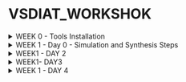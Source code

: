 # 	VSDIAT_WORKSHOK
<details>
	<summary>WEEK 0 - Tools Installation </summary>
	
# Day 0 - Tools Installation
## Yosys
```
$ git clone https://github.com/YosysHQ/yosys.git
$ cd yosys 
$ sudo apt install make (If make is not installed please install it) 
$ sudo apt-get install build-essential clang bison flex \
    libreadline-dev gawk tcl-dev libffi-dev git \
    graphviz xdot pkg-config python3 libboost-system-dev \
    libboost-python-dev libboost-filesystem-dev zlib1g-dev
$ make 
$ sudo make install
```
![Yosys Installed](https://github.com/SACH8787/VSDIAT_WORKSHOK/blob/main/WEEK0/yosys_installed.png)

## Iverilog
```
$ sudo apt-get install iverilog
```
![Iverilog Installed](https://github.com/SACH8787/VSDIAT_WORKSHOK/blob/main/WEEK0/iverilog_installed.png)



## GTKWave
```
$ sudo apt update
$ sudo apt install gtkwave
```

![GTKWave Installed](https://github.com/SACH8787/VSDIAT_WORKSHOK/blob/main/WEEK0/gtkwave_installed.png)


</details>

<details>
    <summary>WEEK 1 - Day 0 - Simulation and Synthesis Steps</summary>
    
# Week 1 - Day 0 - Simulation and Synthesis

## Yosys - Synthesis and Netlist Diagram
$ yosys
yosys> read_verilog verilog/good_mux.v
yosys> synth -top good_mux
yosys> show

- `read_verilog verilog/good_mux.v` reads your Verilog file.
- `synth -top good_mux` synthesizes your top module named `good_mux`.
- `show` opens a GTK window displaying the synthesized netlist diagram.

## Icarus Verilog - Simulation and Waveform Viewing

- Compile your Verilog source and testbench:

$ iverilog -o good_mux_tb.vvp verilog/good_mux.v testbench/good_mux_tb.v


- Run the simulation:

$ vvp good_mux_tb.vvp
![Good Mux Synthesized Netlist](https://github.com/SACH8787/VSDIAT_WORKSHOK/blob/main/WEEK1/DAY1/good_mux_synth.png)

- View the waveform output:

$ gtkwave good_mux_tb.vcd
![Good Mux Waveform](https://github.com/SACH8787/VSDIAT_WORKSHOK/blob/main/WEEK1/DAY1/good_mux_wave.png)

*(Ensure your testbench writes waveform data to `good_mux_tb.vcd`)*


</details>


<details>
<summary>WEEK1 - DAY 2</summary>

# WEEK1 -Day 2: Timing Libraries, Synthesis Approaches, and Efficient Flip-Flop Coding

Welcome to Day 2 of the RTL Workshop. This day covers three crucial topics:
- Understanding the `.lib` timing library (sky130_fd_sc_hd__tt_025C_1v80.lib) used in open-source PDKs.
- Comparing hierarchical vs. flat synthesis methods.
- Exploring efficient coding styles for flip-flops in RTL design.

---


# Contents

- [Timing Libraries](#timing-libraries)
  - [SKY130 PDK Overview](#sky130-pdk-overview)
  - [Decoding tt_025C_1v80 in the SKY130 PDK](#decoding-tt_025c_1v80-in-the-sky130-pdk)
  - [Opening and Exploring the .lib File](#opening-and-exploring-the-lib-file)

- [Hierarchical vs. Flattened Synthesis](#hierarchical-vs-flattened-synthesis)
  - [Hierarchical Synthesis](#hierarchical-synthesis)
  - [Flattened Synthesis](#flattened-synthesis)
  - [Key Differences](#key-differences)

- [Flip-Flop Coding Styles](#flip-flop-coding-styles)
  - [Asynchronous Reset D Flip-Flop](#asynchronous-reset-d-flip-flop)
  - [Asynchronous Set D Flip-Flop](#asynchronous-set-d-flip-flop)
  - [Synchronous Reset D Flip-Flop](#synchronous-reset-d-flip-flop)

- [Simulation and Synthesis Workflow](#simulation-and-synthesis-workflow)
  - [Icarus Verilog Simulation](#icarus-verilog-simulation)
  - [Synthesis with Yosys](#synthesis-with-yosys)

---


## Simulation and Synthesis Workflow

### Icarus Verilog Simulation

1. **Compile:**
   ```shell
   iverilog dff_asyncres.v tb_dff_asyncres.v
   ```
2. **Run:**
   ```shell
   ./a.out
   ```
3. **View Waveform:**
   ```shell
   gtkwave tb_dff_asyncres.vcd
   ``


### Synthesis with Yosys

1. Start Yosys:
   ```shell
   yosys
   ```
2. Read Liberty library:
   ```shell
   read_liberty -lib /address/to/your/sky130/file/sky130_fd_sc_hd__tt_025C_1v80.lib
   ```
3. Read Verilog code:
   ```shell
   read_verilog /path/to/dff_asyncres.v
   ```
4. Synthesize:
   ```shell
   synth -top dff_asyncres
   ```
5. Map flip-flops:
   ```shell
   dfflibmap -liberty /address/to/your/sky130/file/sky130_fd_sc_hd__tt_025C_1v80.lib
   ```
6. Technology mapping:
   ```shell
   abc -liberty /address/to/your/sky130/file/sky130_fd_sc_hd__tt_025C_1v80.lib
   ```
7. Visualize the gate-level netlist:
   ```shell
   show
   ```
![GTKWave Async Reset Simulation](https://github.com/SACH8787/VSDIAT_WORKSHOK/blob/WEEK-1/WEEK1/Day2/gtkwave_asyncres.png)

![Yosys Async Reset Synthesis](https://github.com/SACH8787/VSDIAT_WORKSHOK/blob/WEEK-1/WEEK1/Day2/yosys_asyncres.png)

</details>
<details>
	<summary>WEEK1- DAY3</summary>
	
## 5. Labs on Optimization

### Lab 1

Below is the Verilog code for Lab 1:

```verilog
module opt_check (input a , input b , output y);
	assign y = a?b:0;
endmodule
```

**Explanation:**
- `assign y = a ? b : 0;` means:
  - If `a` is true, `y` is assigned the value of `b`.
  - If `a` is false, `y` is 0.

Follow the steps from [Day 1 Synthesis Lab](https://github.com/Ahtesham18112011/RTL_workshop/tree/main/Day_1#6-synthesis-lab-with-yosys) and add the following between `abc -liberty` and `synth -top`:
```shell
opt_clean -purge
```

![Lab 1 Output](https://github.com/SACH8787/VSDIAT_WORKSHOK/blob/main/WEEK1/DAY3/OPT_CHECK.png)

---

### Lab 2

Verilog code:

```verilog
module opt_check2 (input a , input b , output y);
	assign y = a?1:b;
endmodule
```

**Code Analysis:**
- Acts as a multiplexer:
  - `y = 1` if `a` is true.
  - `y = b` if `a` is false.

![Lab 2 Output](https://github.com/SACH8787/VSDIAT_WORKSHOK/blob/main/WEEK1/DAY3/OPT_CHECK2.png)

---

### Lab 3

Verilog code:

```verilog
module opt_check2 (input a , input b , output y);
	assign y = a?1:b;
endmodule
```

**Functionality:**  
2-to-1 multiplexer; `y = a ? 1 : b` (outputs `1` when `a` is true, otherwise `b`).

![Lab 3 Output](https://github.com/SACH8787/VSDIAT_WORKSHOK/blob/main/WEEK1/DAY3/OPT_CHECK3.png)

---

### Lab 4

Verilog code:

```verilog
module opt_check4 (input a , input b , input c , output y);
 assign y = a?(b?(a & c ):c):(!c);
 endmodule
```

**Functionality:**
- Three inputs (`a`, `b`, `c`), output `y`.
- Nested ternary logic:
  - If `a = 1`, `y = c`.
  - If `a = 0`, `y = !c`.
- Logic simplifies to:  
  `y = a ? c : !c`

![Lab 4 Output](https://github.com/SACH8787/VSDIAT_WORKSHOK/blob/main/WEEK1/DAY3/OPT_CHECK4.png)

---

### Lab 5

Verilog code:

```verilog
module dff_const1(input clk, input reset, output reg q);
always @(posedge clk, posedge reset)
begin
	if(reset)
		q <= 1'b0;
	else
		q <= 1'b1;
end
endmodule
```

**Functionality:**
- D flip-flop with:
  - Asynchronous reset to 0
  - Loads constant `1` when not in reset

![Lab 5 Output](https://github.com/SACH8787/VSDIAT_WORKSHOK/blob/main/WEEK1/DAY3/DFF_CONST1.png)

---

### Lab 6

Verilog code:

```verilog
module dff_const2(input clk, input reset, output reg q);
always @(posedge clk, posedge reset)
begin
	if(reset)
		q <= 1'b1;
	else
		q <= 1'b1;
end
endmodule
```

**Functionality:**
- D flip-flop always sets output `q` to `1` (regardless of reset or clock).

![Lab 6 Output](https://github.com/SACH8787/VSDIAT_WORKSHOK/blob/main/WEEK1/DAY3/DFF_CONST2.png)

</details>

<details>
	<summary>WEEK 1 - DAY 4</summary>

 ## 4. Labs

### Lab 1: Ternary Operator MUX

Verilog code for a simple 2:1 multiplexer using a ternary operator:

```verilog
module ternary_operator_mux (input i0, input i1, input sel, output y);
  assign y = sel ? i1 : i0;
endmodule
```
- **Function:** `y = i1` if `sel = 1`; else `y = i0`.



---

### Lab 2: Synthesis Using Yosys

Synthesize the above MUX using Yosys.  
_Follow the standard Yosys synthesis flow._

![lab2](https://github.com/SACH8787/VSDIAT_WORKSHOK/blob/main/WEEK1/DAY4/ternary_operator_mux.png)

---

### Lab 3: Gate-Level Simulation (GLS) of MUX

Run GLS for the synthesized MUX.  
Use this command (adjust paths as needed):

```shell
iverilog /path/to/primitives.v /path/to/sky130_fd_sc_hd.v ternary_operator_mux.v testbench.v
```



---

### Lab 4: Bad MUX Example (Common Pitfalls)

Verilog code with intentional issues:

```verilog
module bad_mux (input i0, input i1, input sel, output reg y);
  always @ (sel) begin
    if (sel)
      y <= i1;
    else 
      y <= i0;
  end
endmodule
```

#### Issues:
- **Incomplete sensitivity list**: Should include `i0`, `i1`, and `sel`.
- **Non-blocking assignment in combinational logic**: Should use blocking assignments (`=`).

**Corrected version:**
```verilog
always @ (*) begin
  if (sel)
    y = i1;
  else
    y = i0;
end
```

![lab4](https://github.com/SACH8787/VSDIAT_WORKSHOK/blob/main/WEEK1/DAY4/bad_mux1.png)


![lab4-1](https://github.com/SACH8787/VSDIAT_WORKSHOK/blob/main/WEEK1/DAY4/bad_mux.png)


---

### Lab 5: GLS of Bad MUX

Perform GLS on the `bad_mux`.  
Expect simulation mismatches or warnings due to above issues.

![lab5](https://github.com/SACH8787/VSDIAT_WORKSHOK/blob/main/WEEK1/DAY4/bad_mux2.png)

---

### Lab 6: Blocking Assignment Caveat

Verilog code:

```verilog
module blocking_caveat (input a, input b, input c, output reg d);
  reg x;
  always @ (*) begin
    d = x & c;
    x = a | b;
  end
endmodule
```

#### What’s wrong?
- The order of assignments causes `d` to use the old value of `x`—not the newly computed value.
- **Best Practice:** Assign intermediate variables before using them.

**Corrected order:**
```verilog
always @ (*) begin
  x = a | b;
  d = x & c;
end
```

![lab6](https://github.com/SACH8787/VSDIAT_WORKSHOK/blob/main/WEEK1/DAY4/blocking_caveat.png)

---

### Lab 7: Synthesis of the Blocking Caveat Module

Synthesize the corrected version of the module and observe the results.

![lab7](https://github.com/SACH8787/VSDIAT_WORKSHOK/blob/main/WEEK1/DAY4/blocking_caveat_tb.png)

---

## 5. Summary

- **Gate-Level Simulation (GLS):** Validates netlist functionality, timing, and testability after synthesis.
- **Synthesis-Simulation Mismatch:** Avoid by using synthesizable, unambiguous RTL code.
- **Blocking vs. Non-Blocking:** Use blocking (`=`) for combinational, non-blocking (`<=`) for sequential logic.
- **Labs:** Reinforce key concepts and highlight common RTL pitfalls.

</details>




